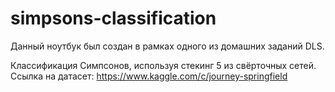 # simpsons-classification
Данный ноутбук был создан в рамках одного из домашних заданий DLS.

Классификация Симпсонов, используя стекинг 5 из свёрточных сетей. Ссылка на датасет: https://www.kaggle.com/c/journey-springfield

